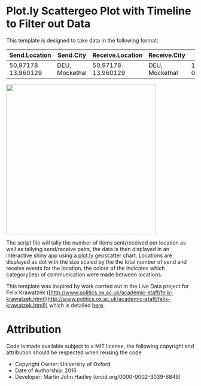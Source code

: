 # Plot.ly Scattergeo Plot with Timeline to Filter out Data

This template is designed to take data in the following format:

| Send.Location | Send.City | Receive.Location | Receive.City | Date | Category |
| --- | --- | --- | --- | --- | --- |
| 50.97178 13.960129 | DEU, Mockethal | 50.97178 13.960129 | DEU, Mockethal | 1800-01-01 | A |

<img src="https://raw.githubusercontent.com/ox-it/Live-Data_Scripts-and-Templates/master/Shiny-Templates/Self-Contained-Apps/Plotly-map-with-timeline/plotly-with-timeline_screenshot.png" width = "400px"/>

The script file will tally the number of items sent/received per location as well as tallying send/receive pairs, the data is then displayed in an interactive shiny app using a [plot.ly](http://plot.ly) geoscatter chart. Locations are displayed as dot with the size scaled by the the total number of send and receive events for the location, the colour of the indicates which category(ies) of communication were made between locations.

This template was inspired by work carried out in the Live Data project for Felix Krawatzek ([http://www.politics.ox.ac.uk/academic-staff/felix-krawatzek.html](http://www.politics.ox.ac.uk/academic-staff/felix-krawatzek.html)) which is detailed [here](https://github.com/ox-it/Live-Data_Case-Studies/tree/master/2016%20Case%20Studies/German-Migrant-Letters).

# Attribution

Code is made available subject to a MIT license, the following copyright and attribution should be respected when reusing the code

- Copyright Owner: University of Oxford
- Date of Authorship: 2016
- Developer: Martin John Hadley (orcid.org/0000-0002-3039-6849)
